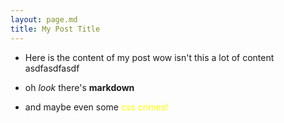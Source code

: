 ```yaml
---
layout: page.md
title: My Post Title
---
```

- Here is the content of my post wow isn't this a lot of content asdfasdfasdf

- oh _look_ there's **markdown**

- and maybe even some <span style="color: yellow">css crimes!</span>
